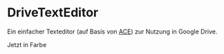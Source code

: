 # DriveTextEditor
Ein einfacher Texteditor (auf Basis von [ACE](https://ace.c9.io/)) zur Nutzung in Google Drive.

Jetzt in Farbe
